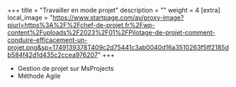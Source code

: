 +++
title = "Travailler en mode projet"
description = ""
weight = 4
[extra]
local_image = "https://www.startpage.com/av/proxy-image?piurl=https%3A%2F%2Fchef-de-projet.fr%2Fwp-content%2Fuploads%2F2023%2F01%2FPilotage-de-projet-comment-conduire-efficacement-un-projet.png&sp=1749139378T409c2d75441c3ab0040d16a3510263f5ff2185db584f42d1d435c2ccea976207"
+++
- Gestion de projet sur MsProjects
- Méthode Agile
